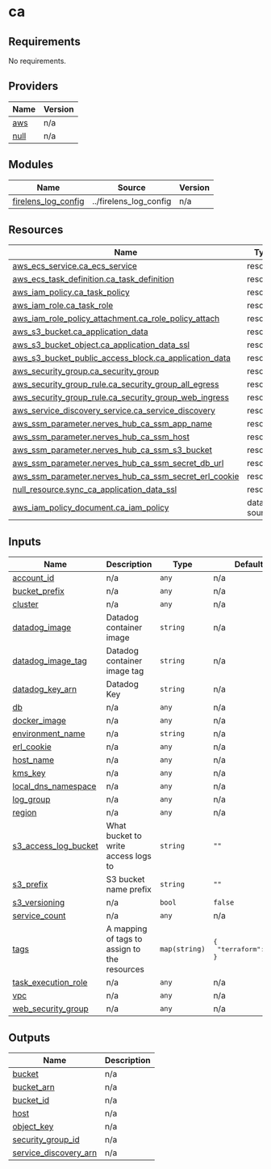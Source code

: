 # ca

<!-- BEGINNING OF PRE-COMMIT-TERRAFORM DOCS HOOK -->
## Requirements

No requirements.

## Providers

| Name | Version |
|------|---------|
| <a name="provider_aws"></a> [aws](#provider\_aws) | n/a |
| <a name="provider_null"></a> [null](#provider\_null) | n/a |

## Modules

| Name | Source | Version |
|------|--------|---------|
| <a name="module_firelens_log_config"></a> [firelens\_log\_config](#module\_firelens\_log\_config) | ../firelens_log_config | n/a |

## Resources

| Name | Type |
|------|------|
| [aws_ecs_service.ca_ecs_service](https://registry.terraform.io/providers/hashicorp/aws/latest/docs/resources/ecs_service) | resource |
| [aws_ecs_task_definition.ca_task_definition](https://registry.terraform.io/providers/hashicorp/aws/latest/docs/resources/ecs_task_definition) | resource |
| [aws_iam_policy.ca_task_policy](https://registry.terraform.io/providers/hashicorp/aws/latest/docs/resources/iam_policy) | resource |
| [aws_iam_role.ca_task_role](https://registry.terraform.io/providers/hashicorp/aws/latest/docs/resources/iam_role) | resource |
| [aws_iam_role_policy_attachment.ca_role_policy_attach](https://registry.terraform.io/providers/hashicorp/aws/latest/docs/resources/iam_role_policy_attachment) | resource |
| [aws_s3_bucket.ca_application_data](https://registry.terraform.io/providers/hashicorp/aws/latest/docs/resources/s3_bucket) | resource |
| [aws_s3_bucket_object.ca_application_data_ssl](https://registry.terraform.io/providers/hashicorp/aws/latest/docs/resources/s3_bucket_object) | resource |
| [aws_s3_bucket_public_access_block.ca_application_data](https://registry.terraform.io/providers/hashicorp/aws/latest/docs/resources/s3_bucket_public_access_block) | resource |
| [aws_security_group.ca_security_group](https://registry.terraform.io/providers/hashicorp/aws/latest/docs/resources/security_group) | resource |
| [aws_security_group_rule.ca_security_group_all_egress](https://registry.terraform.io/providers/hashicorp/aws/latest/docs/resources/security_group_rule) | resource |
| [aws_security_group_rule.ca_security_group_web_ingress](https://registry.terraform.io/providers/hashicorp/aws/latest/docs/resources/security_group_rule) | resource |
| [aws_service_discovery_service.ca_service_discovery](https://registry.terraform.io/providers/hashicorp/aws/latest/docs/resources/service_discovery_service) | resource |
| [aws_ssm_parameter.nerves_hub_ca_ssm_app_name](https://registry.terraform.io/providers/hashicorp/aws/latest/docs/resources/ssm_parameter) | resource |
| [aws_ssm_parameter.nerves_hub_ca_ssm_host](https://registry.terraform.io/providers/hashicorp/aws/latest/docs/resources/ssm_parameter) | resource |
| [aws_ssm_parameter.nerves_hub_ca_ssm_s3_bucket](https://registry.terraform.io/providers/hashicorp/aws/latest/docs/resources/ssm_parameter) | resource |
| [aws_ssm_parameter.nerves_hub_ca_ssm_secret_db_url](https://registry.terraform.io/providers/hashicorp/aws/latest/docs/resources/ssm_parameter) | resource |
| [aws_ssm_parameter.nerves_hub_ca_ssm_secret_erl_cookie](https://registry.terraform.io/providers/hashicorp/aws/latest/docs/resources/ssm_parameter) | resource |
| [null_resource.sync_ca_application_data_ssl](https://registry.terraform.io/providers/hashicorp/null/latest/docs/resources/resource) | resource |
| [aws_iam_policy_document.ca_iam_policy](https://registry.terraform.io/providers/hashicorp/aws/latest/docs/data-sources/iam_policy_document) | data source |

## Inputs

| Name | Description | Type | Default | Required |
|------|-------------|------|---------|:--------:|
| <a name="input_account_id"></a> [account\_id](#input\_account\_id) | n/a | `any` | n/a | yes |
| <a name="input_bucket_prefix"></a> [bucket\_prefix](#input\_bucket\_prefix) | n/a | `any` | n/a | yes |
| <a name="input_cluster"></a> [cluster](#input\_cluster) | n/a | `any` | n/a | yes |
| <a name="input_datadog_image"></a> [datadog\_image](#input\_datadog\_image) | Datadog container image | `string` | n/a | yes |
| <a name="input_datadog_image_tag"></a> [datadog\_image\_tag](#input\_datadog\_image\_tag) | Datadog container image tag | `string` | n/a | yes |
| <a name="input_datadog_key_arn"></a> [datadog\_key\_arn](#input\_datadog\_key\_arn) | Datadog Key | `string` | n/a | yes |
| <a name="input_db"></a> [db](#input\_db) | n/a | `any` | n/a | yes |
| <a name="input_docker_image"></a> [docker\_image](#input\_docker\_image) | n/a | `any` | n/a | yes |
| <a name="input_environment_name"></a> [environment\_name](#input\_environment\_name) | n/a | `string` | n/a | yes |
| <a name="input_erl_cookie"></a> [erl\_cookie](#input\_erl\_cookie) | n/a | `any` | n/a | yes |
| <a name="input_host_name"></a> [host\_name](#input\_host\_name) | n/a | `any` | n/a | yes |
| <a name="input_kms_key"></a> [kms\_key](#input\_kms\_key) | n/a | `any` | n/a | yes |
| <a name="input_local_dns_namespace"></a> [local\_dns\_namespace](#input\_local\_dns\_namespace) | n/a | `any` | n/a | yes |
| <a name="input_log_group"></a> [log\_group](#input\_log\_group) | n/a | `any` | n/a | yes |
| <a name="input_region"></a> [region](#input\_region) | n/a | `any` | n/a | yes |
| <a name="input_s3_access_log_bucket"></a> [s3\_access\_log\_bucket](#input\_s3\_access\_log\_bucket) | What bucket to write access logs to | `string` | `""` | no |
| <a name="input_s3_prefix"></a> [s3\_prefix](#input\_s3\_prefix) | S3 bucket name prefix | `string` | `""` | no |
| <a name="input_s3_versioning"></a> [s3\_versioning](#input\_s3\_versioning) | n/a | `bool` | `false` | no |
| <a name="input_service_count"></a> [service\_count](#input\_service\_count) | n/a | `any` | n/a | yes |
| <a name="input_tags"></a> [tags](#input\_tags) | A mapping of tags to assign to the resources | `map(string)` | <pre>{<br>  "terraform": true<br>}</pre> | no |
| <a name="input_task_execution_role"></a> [task\_execution\_role](#input\_task\_execution\_role) | n/a | `any` | n/a | yes |
| <a name="input_vpc"></a> [vpc](#input\_vpc) | n/a | `any` | n/a | yes |
| <a name="input_web_security_group"></a> [web\_security\_group](#input\_web\_security\_group) | n/a | `any` | n/a | yes |

## Outputs

| Name | Description |
|------|-------------|
| <a name="output_bucket"></a> [bucket](#output\_bucket) | n/a |
| <a name="output_bucket_arn"></a> [bucket\_arn](#output\_bucket\_arn) | n/a |
| <a name="output_bucket_id"></a> [bucket\_id](#output\_bucket\_id) | n/a |
| <a name="output_host"></a> [host](#output\_host) | n/a |
| <a name="output_object_key"></a> [object\_key](#output\_object\_key) | n/a |
| <a name="output_security_group_id"></a> [security\_group\_id](#output\_security\_group\_id) | n/a |
| <a name="output_service_discovery_arn"></a> [service\_discovery\_arn](#output\_service\_discovery\_arn) | n/a |
<!-- END OF PRE-COMMIT-TERRAFORM DOCS HOOK -->
